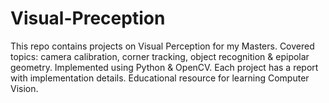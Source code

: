 # Visual-Preception
This repo contains projects on Visual Perception for my Masters. Covered topics: camera calibration, corner tracking, object recognition &amp; epipolar geometry. Implemented using Python &amp; OpenCV. Each project has a report with implementation details. Educational resource for learning Computer Vision.
